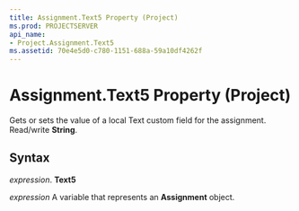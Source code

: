 ```yaml
---
title: Assignment.Text5 Property (Project)
ms.prod: PROJECTSERVER
api_name:
- Project.Assignment.Text5
ms.assetid: 70e4e5d0-c780-1151-688a-59a10df4262f
---
```



# Assignment.Text5 Property (Project)

Gets or sets the value of a local Text custom field for the assignment. Read/write  **String**.


## Syntax

 _expression_. **Text5**

 _expression_ A variable that represents an **Assignment** object.


